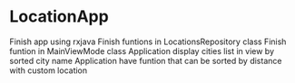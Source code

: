 # LocationApp

  Finish app using rxjava
  Finish funtions in LocationsRepository class
  Finish funtion in MainViewMode class
  Application  display cities list in view by sorted city name
  Application  have funtion that can be sorted by distance with custom location
